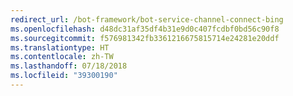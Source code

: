 ```yaml
---
redirect_url: /bot-framework/bot-service-channel-connect-bing
ms.openlocfilehash: d48dc31af35df4b31e9d0c407fcdbf0bd56c90f8
ms.sourcegitcommit: f576981342fb3361216675815714e24281e20ddf
ms.translationtype: HT
ms.contentlocale: zh-TW
ms.lasthandoff: 07/18/2018
ms.locfileid: "39300190"
---
```

